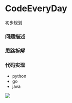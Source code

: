 # CodeEveryDay

初步规划
### 问题描述
### 思路拆解
### 代码实现

- python
- go
- java

![](https://tva1.sinaimg.cn/large/0081Kckwgy1glsfays5r7j317g0u07cu.jpg)